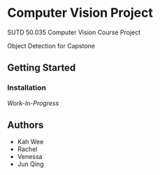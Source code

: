 # Computer Vision Project
SUTD 50.035 Computer Vision Course Project

Object Detection for Capstone

## Getting Started
### Installation
_Work-In-Progress_

## Authors
* Kah Wee
* Rachel
* Venessa
* Jun Qing